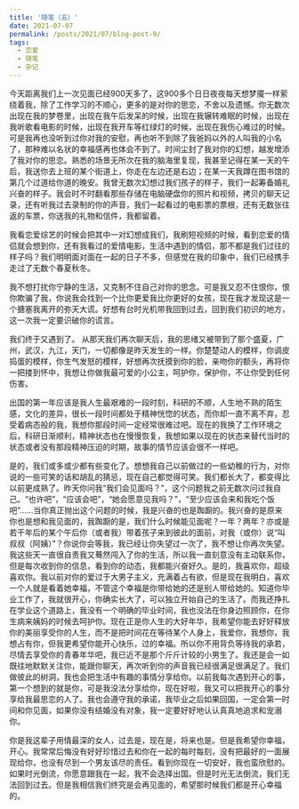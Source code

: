 ```yaml
---
title: '随笔（五）'
date: 2021-07-07
permalink: /posts/2021/07/blog-post-9/
tags:
  - 恋爱
  - 随笔
  - 杂记
---
```


今天距离我们上一次见面已经900天多了，这900多个日日夜夜每天想梦魇一样萦绕着我，除了工作学习的不顺心，更多的是对你的思恋，不舍以及遗憾。你无数次出现在我的梦卷里，出现在我午后发呆的时候，出现在我辗转难眠的时候，出现在我听歌看电影的时候，出现在我开车等红绿灯的时候，出现在我伤心难过的时候。可是我再也没听到过你对我的安慰，再也听不到除了我爸妈以外的人叫我的小名了，那种难以名状的幸福感再也体会不到了。时间尘封了我对你的幻想，越发增添了我对你的思恋。熟悉的场景无所次在我的脑海里复现，我甚至记得在某一天的午后，我送你去上班的某个街道上，你走在左边还是右边；在某一天我蹲在图书馆的第几个过道给你道的晚安。我曾无数次幻想过我们孩子的样子，我们一起筹备婚礼兴奋的样子。我会时不时翻看那些存储在电脑硬盘你的照片和视频，拷贝的聊天记录，还有听我过去录制的你的声音，我们一起看过的电影票的票根，还有无数张往返的车票，你送我的礼物和信件，我都留着。

我看恋爱综艺的时候会把其中一对幻想成我们，我刷短视频的时候，看到恋爱的情侣就会想到你，还有我看过的爱情电影，生活中遇到的情侣，那不都是我们过往的样子吗？我们明明面对面在一起的日子不多，但感觉在我的印象中，我们已经携手走过了无数个春夏秋冬。

我不想打扰你宁静的生活，又克制不住自己对你的思念。可是我又忍不住恨你，恨你欺骗了我，你说我会找到一个比你更爱我比你更好的女孩，现在我才发现这是一个搪塞我离开的弥天大谎。好想有台时光机带我回到过去，回到我们初识的地方，这一次我一定要识破你的谎言。

我们终于又遇到了。
从那天我们再次聊天后，我的思绪又被带到了那个盛夏，广州，武汉，九江，天门，一切都像是昨天发生的一样。你楚楚动人的模样，你调皮捣蛋的模样，你生气发怒的模样，好想再次抚摸到你的脸，亲吻你的额头，再将你一把搂到怀中，我想让你做我最可爱的小公主，呵护你，保护你，不让你受到任何伤害。

出国的第一年应该是我人生最艰难的一段时刻，科研的不顺，人生地不熟的陌生感，文化的差异，很长一段时间都处于精神恍惚的状态，而你却一直不离不弃，忍受着病态般的我，我想你那段时间一定经常很难过吧。现在的我换了工作环境之后，科研日渐顺利，精神状态也在慢慢恢复，我想如果以现在的状态来替代当时的状态或者没有那段精神压迫的时期，故事的情节应该会很不一样吧。

是的，我们或多或少都有些变化了。想想我自己以前做过的一些幼稚的行为，对你说的一些可笑的话和胡乱的猜忌，现在自己都觉得可笑。我们都长大了，都变得比以前更成熟了。昨天你问我“我们会见面吗？”，这个问题我之前无数次问过我自己。“也许吧”，“应该会吧”，“她会愿意见我吗？”，“至少应该会来和我吃个饭吧”……当你真正抛出这个问题的时候，我是兴奋的也是踟蹰的。我兴奋的是原来你也是想和我见面的，我踟蹰的是，我们什么时候能见面呢？一年？两年？亦或是若干年后的某个午后你（或者我）带着孩子来到彼此的面前，对我（或你）说“叫叔叔（阿姨）”？你说你会等我，我已经让你失望过一次了，我不想让你再次失望。我这些天一直很自责我又蓦然闯入了你的生活，所以我一直刻意没有主动联系你，但是每次收到你的信息，看到你的动态，我都能兴奋好久。是的，我喜欢你，超级喜欢你。我以前对你的爱过于大男子主义，充满着占有欲，但是现在我明白，喜欢一个人就是看着她幸福，不管这个幸福是你带给她的还是别人带给她的。知道你毕业工作了，我就很开心，你确实长大了，可以独立开始自己的生活了。而我还挣扎在学业这个道路上，我没有一个明确的毕业时间，我也没法在你身边照顾你，在你生病来姨妈的时候去呵护你。现在正是你人生的大好年华，我希望你能去好好释放你的美丽享受你的人生，而不是把时间花在等待某个人身上，我爱你，我想你，我想占有你，但我更希望你能开心快乐，过的幸福。所以你不用背负等待我的承若，尽情去享受你的青春年华吧，我已近不是那个斤斤计较的小男生了。我还是会一如既往地默默关注你，能跟你聊天，再次听到你的声音我已经很满足很满足了。我们做彼此的树洞，我也会把生活中有趣的事情分享给你。以前我每次遇到开心的事，第一个想到的就是你，可是我没法分享给你，现在好啦，我又可以把我开心的事分享给我最思恋的人了。我也会遵守我的承诺，我毕业之后如果回国，一定会第一时间和你见面，如果你没有结婚没有对象，我一定要好好地认认真真地追求和宠溺你。

你是我这辈子用情最深的女人，过去是，现在是，将来也是。但是我希望你幸福，开心。我常常后悔没有好好珍惜过去和你在一起的每时每刻，没有把最好的一面展现给你，也没有尽到一个男友该尽的责任。看到你现在一切安好，我也蛮欣慰的。如果时光倒流，你愿意跟我在一起，我不会选择出国。但是时光无法倒流，我们无法回到过去。但是我相信我们终究是会再见面的，希望那时候我们都是开心幸福的。
